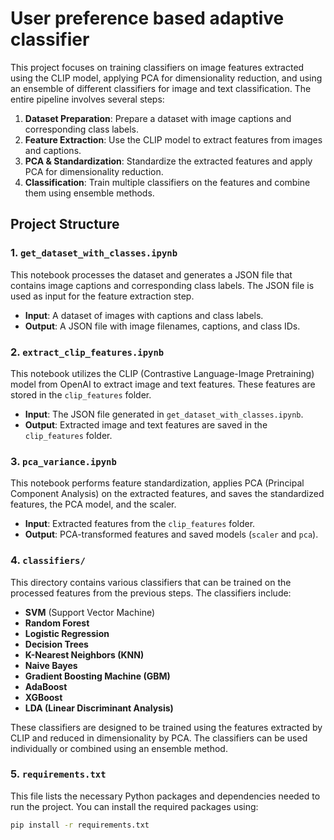 # User preference based adaptive classifier

This project focuses on training classifiers on image features extracted using the CLIP model, applying PCA for dimensionality reduction, and using an ensemble of different classifiers for image and text classification. The entire pipeline involves several steps:

1. **Dataset Preparation**: Prepare a dataset with image captions and corresponding class labels.
2. **Feature Extraction**: Use the CLIP model to extract features from images and captions.
3. **PCA & Standardization**: Standardize the extracted features and apply PCA for dimensionality reduction.
4. **Classification**: Train multiple classifiers on the features and combine them using ensemble methods.

## Project Structure

### 1. `get_dataset_with_classes.ipynb`
This notebook processes the dataset and generates a JSON file that contains image captions and corresponding class labels. The JSON file is used as input for the feature extraction step.

- **Input**: A dataset of images with captions and class labels.
- **Output**: A JSON file with image filenames, captions, and class IDs.

### 2. `extract_clip_features.ipynb`
This notebook utilizes the CLIP (Contrastive Language-Image Pretraining) model from OpenAI to extract image and text features. These features are stored in the `clip_features` folder.

- **Input**: The JSON file generated in `get_dataset_with_classes.ipynb`.
- **Output**: Extracted image and text features are saved in the `clip_features` folder.

### 3. `pca_variance.ipynb`
This notebook performs feature standardization, applies PCA (Principal Component Analysis) on the extracted features, and saves the standardized features, the PCA model, and the scaler.

- **Input**: Extracted features from the `clip_features` folder.
- **Output**: PCA-transformed features and saved models (`scaler` and `pca`).

### 4. `classifiers/`
This directory contains various classifiers that can be trained on the processed features from the previous steps. The classifiers include:

- **SVM** (Support Vector Machine)
- **Random Forest**
- **Logistic Regression**
- **Decision Trees**
- **K-Nearest Neighbors (KNN)**
- **Naive Bayes**
- **Gradient Boosting Machine (GBM)**
- **AdaBoost**
- **XGBoost**
- **LDA (Linear Discriminant Analysis)**

These classifiers are designed to be trained using the features extracted by CLIP and reduced in dimensionality by PCA. The classifiers can be used individually or combined using an ensemble method.

### 5. `requirements.txt`
This file lists the necessary Python packages and dependencies needed to run the project. You can install the required packages using:

```bash
pip install -r requirements.txt
